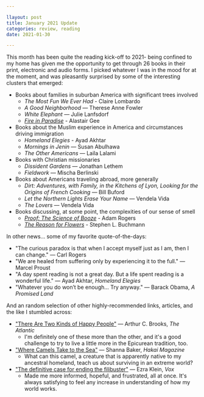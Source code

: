 ```yaml
---

llayout: post
title: January 2021 Update
categories: review, reading
date: 2021-01-30

---
```


This month has been quite the reading kick-off to 2021- being confined to my home has given me the opportunity to get through 26 books in their print, electronic and audio forms. I picked whatever I was in the mood for at the moment, and was pleasantly surprised by some of the interesting clusters that emerged:

- Books about families in suburban America with significant trees involved
    - *The Most Fun We Ever Had* - Claire Lombardo
    - *A Good Neighborhood* — Therese Anne Fowler
    - *White Elephant* — Julie Lanfsdorf
    - *[Fire in Paradise](https://mayasheth.github.io/2021/01/30/fire-in-paradise)*  - Alastair Gee
- Books about the Muslim experience in America and circumstances driving immigration
    - *Homeland Elegies* - Ayad Akhtar
    - *Mornings in Jenin* — Susan Abulhawa
    - *The Other Americans* — Laila Lalami
- Books with Christian missionaries
    - *Dissident Gardens* — Jonathan Lethem
    - *Fieldwork* — Mischa Berlinski
- Books about Americans traveling abroad, more generally
    - *Dirt: Adventures, with Family, in the Kitchens of Lyon, Looking for the Origins of French Cooking* — Bill Buford
    - *Let the Northern Lights Erase Your Name* — Vendela Vida
    - *The Lovers* — Vendela Vida
- Books discussing, at some point, the complexities of our sense of smell
    - *[Proof: The Science of Booze](https://mayasheth.github.io/2021/01/20/proof)* - Adam Rogers
    - *[The Reason for Flowers](https://mayasheth.github.io/2021/01/24/the-reason-for-flowers)* - Stephen L. Buchmann

In other news... some of my favorite quote-of-the-days:

- "The curious paradox is that when I accept myself just as I am, then I can change." — Carl Rogers
- "We are healed from suffering only by experiencing it to the full." — Marcel Proust
- "A day spent reading is not a great day. But a life spent reading is a wonderful life." — Ayad Akhtar, *Homeland Elegies*
- "Whatever you do won’t be enough... Try anyway." — Barack Obama, *A Promised Land*

And an random selection of other highly-recommended links, articles, and the like I stumbled across:

- ["There Are Two Kinds of Happy People"](https://www.theatlantic.com/family/archive/2021/01/how-balance-hard-work-and-pleasure-happiness/617847/) — Arthur C. Brooks, *The Atlantic*
    - I'm definitely one of these more than the other, and it's a good challenge to try to live a little more in the Epicurean tradition, too.
- ["Where Camels Take to the Sea"](https://www.hakaimagazine.com/features/where-camels-take-to-the-sea/?omhide=true&utm_source=Hakai+Magazine+Weekly&utm_campaign=63ad28ec53-EMAIL_CAMPAIGN_2017_09_06_COPY_02&utm_medium=email&utm_term=0_0fc1967411-63ad28ec53-121627405) — Shanna Baker, *Hakai Magazine*
    - What can this camel, a creature that is apparently native to my ancestral homeland, teach us about surviving in an extreme world?
- ["The definitive case for ending the filibuster"](https://www.vox.com/21424582/filibuster-joe-biden-2020-senate-democrats-abolish-trump) — Ezra Klein, *Vox*
    - Made me more informed, hopeful, and frustrated, all at once. It's always satisfying to feel any increase in understanding of how my world works.
